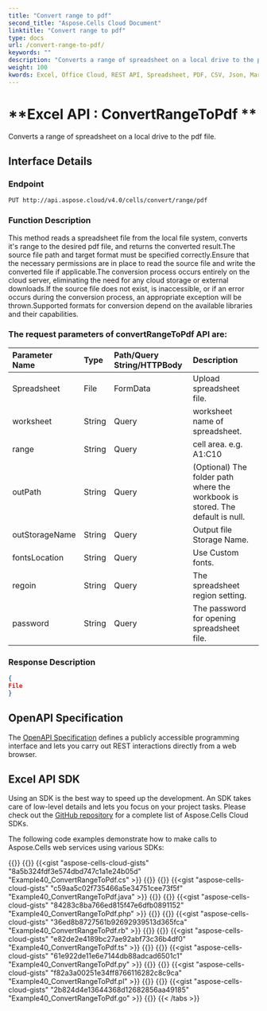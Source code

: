 ```yaml
---
title: "Convert range to pdf"
second_title: "Aspose.Cells Cloud Document"
linktitle: "Convert range to pdf"
type: docs
url: /convert-range-to-pdf/
keywords: ""
description: "Converts a range of spreadsheet on a local drive to the pdf file. "
weight: 100
kwords: Excel, Office Cloud, REST API, Spreadsheet, PDF, CSV, Json, Markdown, Match all blank cells in an Excel worksheet
---
```


# **Excel API : ConvertRangeToPdf **

Converts a range of spreadsheet on a local drive to the pdf file. 

## **Interface Details**

### **Endpoint** 

```
PUT http://api.aspose.cloud/v4.0/cells/convert/range/pdf
```

### **Function Description**

This method reads a spreadsheet file from the local file system, converts it's range to the desired pdf file, and returns the converted result.The source file path and target format must be specified correctly.Ensure that the necessary permissions are in place to read the source file and write the converted file if applicable.The conversion process occurs entirely on the cloud server, eliminating the need for any cloud storage or external downloads.If the source file does not exist, is inaccessible, or if an error occurs during the conversion process, an appropriate exception will be thrown.Supported formats for conversion depend on the available libraries and their capabilities.

### The request parameters of **convertRangeToPdf** API are: 

| Parameter Name | Type | Path/Query String/HTTPBody | Description | 
| :- | :- | :- |:- | 
|Spreadsheet|File|FormData|Upload spreadsheet file.|
|worksheet|String|Query|worksheet name of spreadsheet.|
|range|String|Query|cell area. e.g. A1:C10|
|outPath|String|Query|(Optional) The folder path where the workbook is stored. The default is null.|
|outStorageName|String|Query|Output file Storage Name.|
|fontsLocation|String|Query|Use Custom fonts.|
|regoin|String|Query|The spreadsheet region setting.|
|password|String|Query|The password for opening spreadsheet file.|


### **Response Description**
```json
{
File
}
```

## OpenAPI Specification

The [OpenAPI Specification](https://reference.aspose.cloud/cells/#/ConversionController/ConvertRangeToPdf) defines a publicly accessible programming interface and lets you carry out REST interactions directly from a web browser.

## Excel API SDK 

Using an SDK is the best way to speed up the development. An SDK takes care of low-level details and lets you focus on your project tasks. Please check out the [GitHub repository](https://github.com/aspose-cells-cloud) for a complete list of Aspose.Cells Cloud SDKs.

The following code examples demonstrate how to make calls to Aspose.Cells web services using various SDKs:


{{<tabs tabTotal="8" tabID="1" tabName1="C#" tabName2="Java" tabName3="PHP" tabName4="Ruby" tabName5="Node.js" tabName6="Python" tabName7="Perl" tabName8="Go" >}}
{{<tab tabNum="1" >}}
	{{<gist "aspose-cells-cloud-gists" "8a5b324fdf3e574dbd747c1a1e24b05d" "Example40_ConvertRangeToPdf.cs" >}}
{{</tab>}}
{{<tab tabNum="2" >}}
	{{<gist "aspose-cells-cloud-gists" "c59aa5c02f735466a5e34751cee73f5f" "Example40_ConvertRangeToPdf.java" >}}
{{</tab>}}
{{<tab tabNum="3" >}}
	{{<gist "aspose-cells-cloud-gists" "84283c8ba766ed815f47e6dfb0891152" "Example40_ConvertRangeToPdf.php" >}}
{{</tab>}}
{{<tab tabNum="4" >}}
	{{<gist "aspose-cells-cloud-gists" "36ed8b8727561b92692939513d365fca" "Example40_ConvertRangeToPdf.rb" >}}
{{</tab>}}
{{<tab tabNum="5" >}}
	{{<gist "aspose-cells-cloud-gists" "e82de2e4189bc27ae92abf73c36b4df0" "Example40_ConvertRangeToPdf.ts" >}}
{{</tab>}}
{{<tab tabNum="6" >}}
	{{<gist "aspose-cells-cloud-gists" "61e922de11e6e7144db88adcad6501c1" "Example40_ConvertRangeToPdf.py" >}}
{{</tab>}}
{{<tab tabNum="7" >}}
	{{<gist "aspose-cells-cloud-gists" "f82a3a00251e34ff8766116282c8c9ca" "Example40_ConvertRangeToPdf.pl" >}}
{{</tab>}}
{{<tab tabNum="8" >}}
	{{<gist "aspose-cells-cloud-gists" "2b824d4e13644368d12682856aa49185" "Example40_ConvertRangeToPdf.go" >}}
{{</tab>}}
{{< /tabs >}}


